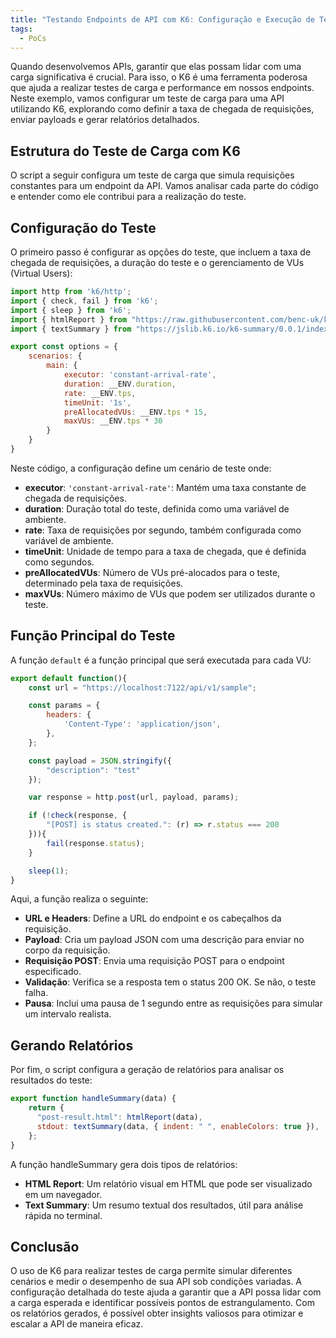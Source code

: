 ```yaml
---
title: "Testando Endpoints de API com K6: Configuração e Execução de Testes de Carga"
tags:
  - PoCs
---
```


Quando desenvolvemos APIs, garantir que elas possam lidar com uma carga significativa é crucial. Para isso, o K6 é uma ferramenta poderosa que ajuda a realizar testes de carga e performance em nossos endpoints. Neste exemplo, vamos configurar um teste de carga para uma API utilizando K6, explorando como definir a taxa de chegada de requisições, enviar payloads e gerar relatórios detalhados.

## Estrutura do Teste de Carga com K6
O script a seguir configura um teste de carga que simula requisições constantes para um endpoint da API. Vamos analisar cada parte do código e entender como ele contribui para a realização do teste.

## Configuração do Teste

O primeiro passo é configurar as opções do teste, que incluem a taxa de chegada de requisições, a duração do teste e o gerenciamento de VUs (Virtual Users):

```js
import http from 'k6/http';
import { check, fail } from 'k6';
import { sleep } from 'k6';
import { htmlReport } from "https://raw.githubusercontent.com/benc-uk/k6-reporter/main/dist/bundle.js";
import { textSummary } from "https://jslib.k6.io/k6-summary/0.0.1/index.js";

export const options = {
    scenarios: {
        main: {
            executor: 'constant-arrival-rate',
            duration: __ENV.duration,
            rate: __ENV.tps,
            timeUnit: '1s',
            preAllocatedVUs: __ENV.tps * 15,
            maxVUs: __ENV.tps * 30
        }
    }
}
```
Neste código, a configuração define um cenário de teste onde:

- **executor**: `'constant-arrival-rate'`: Mantém uma taxa constante de chegada de requisições.
- **duration**: Duração total do teste, definida como uma variável de ambiente.
- **rate**: Taxa de requisições por segundo, também configurada como variável de ambiente.
- **timeUnit**: Unidade de tempo para a taxa de chegada, que é definida como segundos.
- **preAllocatedVUs**: Número de VUs pré-alocados para o teste, determinado pela taxa de requisições.
- **maxVUs**: Número máximo de VUs que podem ser utilizados durante o teste.

## Função Principal do Teste
A função `default` é a função principal que será executada para cada VU:

```js
export default function(){
    const url = "https://localhost:7122/api/v1/sample";

    const params = {
        headers: {
            'Content-Type': 'application/json',
        },
    };

    const payload = JSON.stringify({
        "description": "test"
    });

    var response = http.post(url, payload, params);

    if (!check(response, {
        "[POST] is status created.": (r) => r.status === 200
    })){
        fail(response.status);
    }

    sleep(1);
}
```
Aqui, a função realiza o seguinte:

- **URL e Headers**: Define a URL do endpoint e os cabeçalhos da requisição.
- **Payload**: Cria um payload JSON com uma descrição para enviar no corpo da requisição.
- **Requisição POST**: Envia uma requisição POST para o endpoint especificado.
- **Validação**: Verifica se a resposta tem o status 200 OK. Se não, o teste falha.
- **Pausa**: Inclui uma pausa de 1 segundo entre as requisições para simular um intervalo realista.


## Gerando Relatórios
Por fim, o script configura a geração de relatórios para analisar os resultados do teste:

```js
export function handleSummary(data) {
    return {
      "post-result.html": htmlReport(data),
      stdout: textSummary(data, { indent: " ", enableColors: true }),
    };
}
```
A função handleSummary gera dois tipos de relatórios:

- **HTML Report**: Um relatório visual em HTML que pode ser visualizado em um navegador.
- **Text Summary**: Um resumo textual dos resultados, útil para análise rápida no terminal.

## Conclusão
O uso de K6 para realizar testes de carga permite simular diferentes cenários e medir o desempenho de sua API sob condições variadas. A configuração detalhada do teste ajuda a garantir que a API possa lidar com a carga esperada e identificar possíveis pontos de estrangulamento. Com os relatórios gerados, é possível obter insights valiosos para otimizar e escalar a API de maneira eficaz.